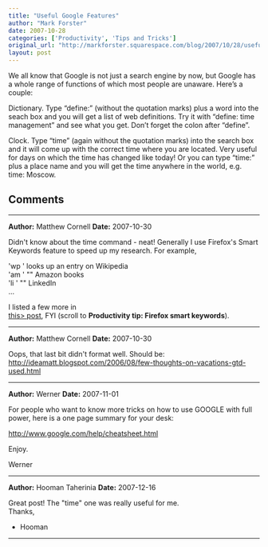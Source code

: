 ```yaml
---
title: "Useful Google Features"
author: "Mark Forster"
date: 2007-10-28
categories: ['Productivity', 'Tips and Tricks']
original_url: "http://markforster.squarespace.com/blog/2007/10/28/useful-google-features.html"
layout: post
---
```


We all know that Google is not just a search engine by now, but Google has a whole range of functions of which most people are unaware. Here’s a couple:

Dictionary. Type “define:” (without the quotation marks) plus a word into the seach box and you will get a list of web definitions. Try it with “define: time management” and see what you get. Don’t forget the colon after “define”.

Clock. Type “time” (again without the quotation marks) into the search box and it will come up with the correct time where you are located. Very useful for days on which the time has changed like today! Or you can type “time:” plus a place name and you will get the time anywhere in the world, e.g. time: Moscow.


## Comments

---

**Author:** Matthew Cornell
**Date:** 2007-10-30

Didn't know about the time command - neat! Generally I use Firefox's Smart Keywords feature to speed up my research. For example,  
  
'wp <xx>' looks up an entry on Wikipedia  
'am <xx>' "" Amazon books  
'li <xx>' "" LinkedIn  
...  
  
I listed a few more in   
<a href="<http://ideamatt.blogspot.com/2006/08/few-thoughts-on-vacations-gtd-used.html">this> post</a>, FYI (scroll to <b>Productivity tip: Firefox smart keywords</b>).

---

**Author:** Matthew Cornell
**Date:** 2007-10-30

Oops, that last bit didn't format well. Should be: <http://ideamatt.blogspot.com/2006/08/few-thoughts-on-vacations-gtd-used.html>

---

**Author:** Werner
**Date:** 2007-11-01

For people who want to know more tricks on how to use GOOGLE with full power, here is a one page summary for your desk:  
  
<http://www.google.com/help/cheatsheet.html>  
  
Enjoy.  
  
Werner

---

**Author:** Hooman Taherinia
**Date:** 2007-12-16

Great post! The "time" one was really useful for me.  
Thanks,  
- Hooman

---
